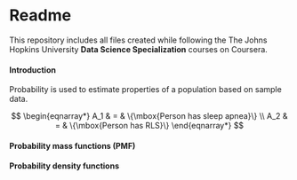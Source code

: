 # Readme

This repository includes all files created while following the The Johns Hopkins University **Data Science Specialization** courses on Coursera.

#### Introduction

Probability is used to estimate properties of a population based on sample data.

$$
\begin{eqnarray*}
    A_1 & = & \{\mbox{Person has sleep apnea}\} \\
    A_2 & = & \{\mbox{Person has RLS}\} 
  \end{eqnarray*}
$$

#### Probability mass functions (PMF)

#### Probability density functions